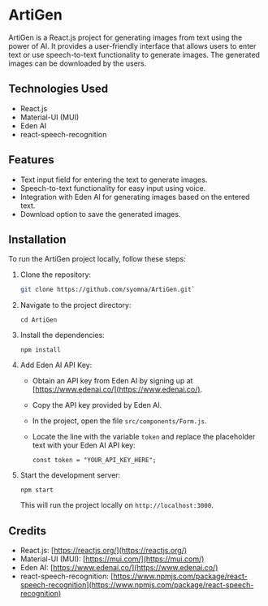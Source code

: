 
# ArtiGen

ArtiGen is a React.js project for generating images from text using the power of AI. It provides a user-friendly interface that allows users to enter text or use speech-to-text functionality to generate images. The generated images can be downloaded by the users.

## Technologies Used

- React.js
- Material-UI (MUI)
- Eden AI
- react-speech-recognition

## Features

- Text input field for entering the text to generate images.
- Speech-to-text functionality for easy input using voice.
- Integration with Eden AI for generating images based on the entered text.
- Download option to save the generated images.

## Installation

To run the ArtiGen project locally, follow these steps:

1. Clone the repository:

   ```bash
   git clone https://github.com/syomna/ArtiGen.git` 

2.  Navigate to the project directory:
    
    
    `cd ArtiGen` 
    
3.  Install the dependencies:
    
    
    `npm install` 
2.  Add Eden AI API Key:
    
    -   Obtain an API key from Eden AI by signing up at [https://www.edenai.co/](https://www.edenai.co/).
        
    -   Copy the API key provided by Eden AI.
        
    -   In the project, open the file `src/components/Form.js`.
        
    -   Locate the line with the variable `token` and replace the placeholder text with your Eden AI API key:
        
        
        `const token = "YOUR_API_KEY_HERE";` 
        
    
4.  Start the development server:
    
    
    `npm start` 
    
    This will run the project locally on `http://localhost:3000`.
    

## Credits

-   React.js: [https://reactjs.org/](https://reactjs.org/)
-   Material-UI (MUI): [https://mui.com/](https://mui.com/)
-   Eden AI: [https://www.edenai.co/](https://www.edenai.co/)
-   react-speech-recognition: [https://www.npmjs.com/package/react-speech-recognition](https://www.npmjs.com/package/react-speech-recognition)